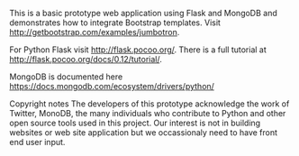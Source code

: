  
This is a basic prototype web application using Flask and MongoDB and demonstrates how to integrate
Bootstrap templates.  Visit http://getbootstrap.com/examples/jumbotron.

For Python Flask visit http://flask.pocoo.org/.  There is a full tutorial at http://flask.pocoo.org/docs/0.12/tutorial/.

MongoDB is documented here https://docs.mongodb.com/ecosystem/drivers/python/

Copyright notes
The developers of this prototype acknowledge the work of Twitter, MonoDB, the many individuals who contribute to Python
and other open source tools used in this project. Our interest is not in building websites or web site application but
we occassionaly need to have front end user input.




